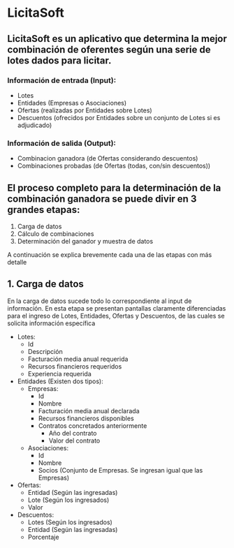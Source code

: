 # LicitaSoft
## LicitaSoft es un aplicativo que determina la mejor combinación de oferentes según una serie de lotes dados para licitar.
### Información de entrada (Input):
- Lotes
- Entidades (Empresas o Asociaciones)
- Ofertas (realizadas por Entidades sobre Lotes)
- Descuentos (ofrecidos por Entidades sobre un conjunto de Lotes si es adjudicado)
### Información de salida (Output):
- Combinacion ganadora (de Ofertas considerando descuentos)
- Combinaciones probadas (de Ofertas (todas, con/sin descuentos))

## El proceso completo para la determinación de la combinación ganadora se puede divir en 3 grandes etapas:
1. Carga de datos
2. Cálculo de combinaciones
3. Determinación del ganador y muestra de datos

A continuación se explica brevemente cada una de las etapas con más detalle
## 1. Carga de datos
En la carga de datos sucede todo lo correspondiente al input de información.
En esta etapa se presentan pantallas claramente diferenciadas para el ingreso de Lotes, Entidades, Ofertas y Descuentos, de las cuales se solicita información específica
- Lotes:
  - Id
  - Descripción
  - Facturación media anual requerida
  - Recursos financieros requeridos
  - Experiencia requerida
- Entidades (Existen dos tipos):
  - Empresas:
    - Id
    - Nombre
    - Facturación media anual declarada
    - Recursos financieros disponibles
    - Contratos concretados anteriormente
      - Año del contrato
      - Valor del contrato
  - Asociaciones:
    - Id
    - Nombre
    - Socios (Conjunto de Empresas. Se ingresan igual que las Empresas)
- Ofertas:
  - Entidad (Según las ingresadas)
  - Lote (Según los ingresados)
  - Valor
- Descuentos:
  - Lotes (Según los ingresados)
  - Entidad (Según las ingresadas)
  - Porcentaje 
